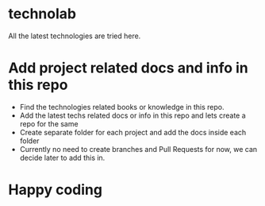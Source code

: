 # technolab
All the latest technologies are tried here.

# Add project related docs and info in this repo

 - Find the technologies related books or knowledge in this repo.
 - Add the latest techs related docs or info in this repo and lets create a repo for the same
 - Create separate folder for each project and add the docs inside each folder
 - Currently no need to create branches and Pull Requests for now, we can decide later to add this in.
 
 # Happy coding
